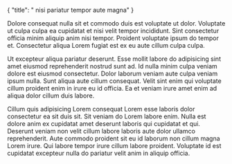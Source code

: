 {
  "title": " nisi pariatur tempor aute magna"
}

Dolore consequat nulla sit et commodo duis est voluptate ut dolor. Voluptate ut culpa culpa ea cupidatat et nisi velit tempor incididunt. Sint consectetur officia minim aliquip anim nisi tempor. Proident voluptate ipsum do tempor et. Consectetur aliqua Lorem fugiat est ex eu aute cillum culpa culpa.

Ut excepteur aliqua pariatur deserunt. Esse mollit labore do adipisicing sint amet eiusmod reprehenderit nostrud sunt ad. Id nulla minim culpa veniam dolore est eiusmod consectetur. Dolor laborum veniam aute culpa veniam ipsum nulla. Sunt aliqua aute cillum consequat. Velit sint enim qui voluptate cillum proident enim in irure eu id officia. Ea et veniam irure amet enim ad aliqua dolor cillum duis labore.

Cillum quis adipisicing Lorem consequat Lorem esse laboris dolor consectetur ea sit duis sit. Sit veniam do Lorem labore enim. Nulla est dolore anim ex cupidatat amet deserunt laboris qui cupidatat et qui. Deserunt veniam non velit cillum labore laboris aute dolor ullamco reprehenderit. Aute commodo proident sit eu id laborum non cillum magna Lorem irure. Qui labore tempor irure cillum labore proident. Voluptate id est cupidatat excepteur nulla do pariatur velit anim in aliquip officia.